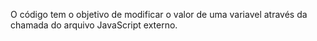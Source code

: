 O código tem o objetivo de modificar o valor de uma variavel através 
da chamada do arquivo JavaScript externo.
